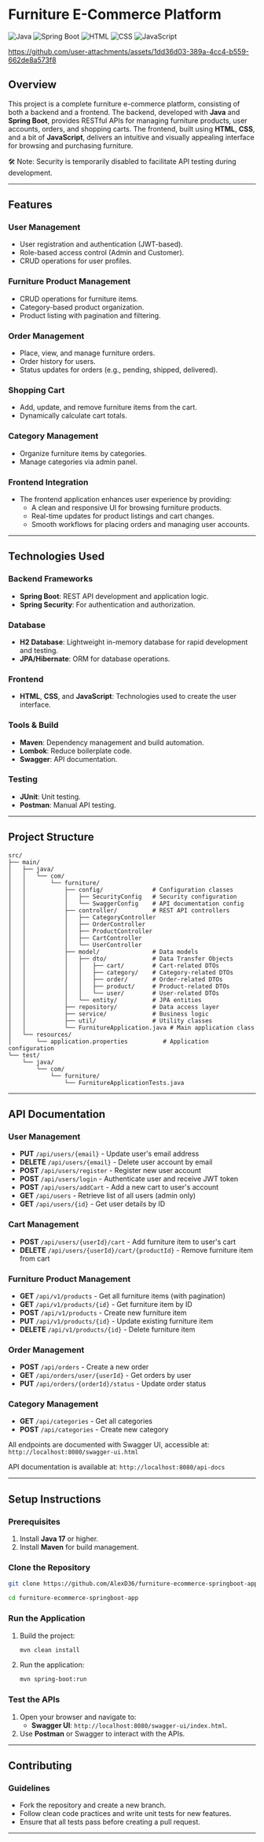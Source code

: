 # Furniture E-Commerce Platform

![Java](https://img.shields.io/badge/Java-17+-brightgreen) 
![Spring Boot](https://img.shields.io/badge/Spring%20Boot-3.x-brightgreen) 
![HTML](https://img.shields.io/badge/HTML-5-orange)  ![CSS](https://img.shields.io/badge/CSS-3-blue)  ![JavaScript](https://img.shields.io/badge/JavaScript-ES6+-yellow)  


https://github.com/user-attachments/assets/1dd36d03-389a-4cc4-b559-662de8a573f8


## **Overview**

This project is a complete furniture e-commerce platform, consisting of both a backend and a frontend. The backend, developed with **Java** and **Spring Boot**, provides RESTful APIs for managing furniture products, user accounts, orders, and shopping carts. The frontend, built using **HTML**, **CSS**, and a bit of **JavaScript**, delivers an intuitive and visually appealing interface for browsing and purchasing furniture.

🛠️ Note: Security is temporarily disabled to facilitate API testing during development.

---

## **Features**

### **User Management**
- User registration and authentication (JWT-based).
- Role-based access control (Admin and Customer).
- CRUD operations for user profiles.

### **Furniture Product Management**
- CRUD operations for furniture items.
- Category-based product organization.
- Product listing with pagination and filtering.

### **Order Management**
- Place, view, and manage furniture orders.
- Order history for users.
- Status updates for orders (e.g., pending, shipped, delivered).

### **Shopping Cart**
- Add, update, and remove furniture items from the cart.
- Dynamically calculate cart totals.

### **Category Management**
- Organize furniture items by categories.
- Manage categories via admin panel.

### **Frontend Integration**
- The frontend application enhances user experience by providing:
  - A clean and responsive UI for browsing furniture products.
  - Real-time updates for product listings and cart changes.
  - Smooth workflows for placing orders and managing user accounts.

---

## **Technologies Used**

### **Backend Frameworks**
- **Spring Boot**: REST API development and application logic.
- **Spring Security**: For authentication and authorization.

### **Database**
- **H2 Database**: Lightweight in-memory database for rapid development and testing.
- **JPA/Hibernate**: ORM for database operations.

### **Frontend**
- **HTML**, **CSS**, and **JavaScript**: Technologies used to create the user interface.

### **Tools & Build**
- **Maven**: Dependency management and build automation.
- **Lombok**: Reduce boilerplate code.
- **Swagger**: API documentation.

### **Testing**
- **JUnit**: Unit testing.
- **Postman**: Manual API testing.

---

## **Project Structure**

```plaintext
src/
├── main/
│   ├── java/
│   │   └── com/
│   │       └── furniture/
│   │           ├── config/              # Configuration classes
│   │           │   ├── SecurityConfig   # Security configuration
│   │           │   └── SwaggerConfig    # API documentation config
│   │           ├── controller/          # REST API controllers
│   │           │   ├── CategoryController
│   │           │   ├── OrderController
│   │           │   ├── ProductController
│   │           │   ├── CartController
│   │           │   └── UserController
│   │           ├── model/               # Data models
│   │           │   ├── dto/             # Data Transfer Objects
│   │           │   │   ├── cart/        # Cart-related DTOs
│   │           │   │   ├── category/    # Category-related DTOs
│   │           │   │   ├── order/       # Order-related DTOs
│   │           │   │   ├── product/     # Product-related DTOs
│   │           │   │   └── user/        # User-related DTOs
│   │           │   └── entity/          # JPA entities
│   │           ├── repository/          # Data access layer
│   │           ├── service/             # Business logic
│   │           ├── util/                # Utility classes
│   │           └── FurnitureApplication.java # Main application class
│   └── resources/
│       └── application.properties          # Application configuration
└── test/
    └── java/
        └── com/
            └── furniture/
                └── FurnitureApplicationTests.java
```

---

## **API Documentation**

### **User Management**
- **PUT** `/api/users/{email}` - Update user's email address
- **DELETE** `/api/users/{email}` - Delete user account by email
- **POST** `/api/users/register` - Register new user account
- **POST** `/api/users/login` - Authenticate user and receive JWT token
- **POST** `/api/users/addCart` - Add a new cart to user's account
- **GET** `/api/users` - Retrieve list of all users (admin only)
- **GET** `/api/users/{id}` - Get user details by ID

### **Cart Management**
- **POST** `/api/users/{userId}/cart` - Add furniture item to user's cart
- **DELETE** `/api/users/{userId}/cart/{productId}` - Remove furniture item from cart

### **Furniture Product Management**
- **GET** `/api/v1/products` - Get all furniture items (with pagination)
- **GET** `/api/v1/products/{id}` - Get furniture item by ID
- **POST** `/api/v1/products` - Create new furniture item
- **PUT** `/api/v1/products/{id}` - Update existing furniture item
- **DELETE** `/api/v1/products/{id}` - Delete furniture item

### **Order Management**
- **POST** `/api/orders` - Create a new order
- **GET** `/api/orders/user/{userId}` - Get orders by user
- **PUT** `/api/orders/{orderId}/status` - Update order status

### **Category Management**
- **GET** `/api/categories` - Get all categories
- **POST** `/api/categories` - Create new category

All endpoints are documented with Swagger UI, accessible at:
`http://localhost:8080/swagger-ui.html`

API documentation is available at:
`http://localhost:8080/api-docs`

---

## **Setup Instructions**

### **Prerequisites**
1. Install **Java 17** or higher.
2. Install **Maven** for build management.

### **Clone the Repository**

```bash
git clone https://github.com/AlexD36/furniture-ecommerce-springboot-app

cd furniture-ecommerce-springboot-app
```

### **Run the Application**
1. Build the project:
   ```bash
   mvn clean install
   ```
2. Run the application:
   ```bash
   mvn spring-boot:run
   ```

### **Test the APIs**
1. Open your browser and navigate to:
   - **Swagger UI**: `http://localhost:8080/swagger-ui/index.html`.
2. Use **Postman** or Swagger to interact with the APIs.

---

## **Contributing**

### **Guidelines**
- Fork the repository and create a new branch.
- Follow clean code practices and write unit tests for new features.
- Ensure that all tests pass before creating a pull request.

---


